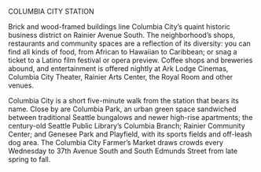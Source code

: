 COLUMBIA CITY STATION

Brick and wood-framed buildings line Columbia City’s quaint historic business district on Rainier Avenue South. The neighborhood’s shops, restaurants and community spaces are a reflection of its diversity: you can find all kinds of food, from African to Hawaiian to Caribbean; or snag a ticket to a Latino film festival or opera preview. Coffee shops and breweries abound, and entertainment is offered nightly at Ark Lodge Cinemas, Columbia City Theater, Rainier Arts Center, the Royal Room and other venues. 
 
Columbia City is a short five-minute walk from the station that bears its name. Close by are Columbia Park, an urban green space sandwiched between traditional Seattle bungalows and newer high-rise apartments; the century-old Seattle Public Library’s Columbia Branch; Rainier Community Center; and Genesee Park and Playfield, with its sports fields and off-leash dog area. The Columbia City Farmer’s Market draws crowds every Wednesday to 37th Avenue South and South Edmunds Street from late spring to fall.     
